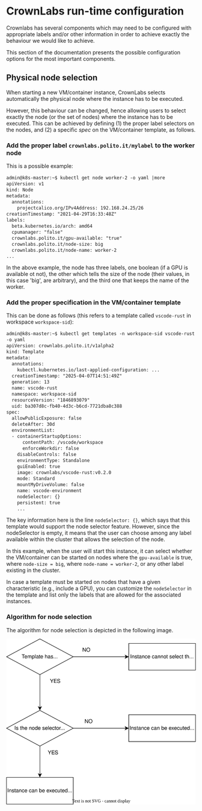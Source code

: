 # CrownLabs run-time configuration

Crownlabs has several components which may need to be configured with appropriate labels and/or other information in order to achieve exactly the behaviour we would like to achieve.

This section of the documentation presents the possible configuration options for the most important components.

## Physical node selection

When starting a new VM/container instance, CrownLabs selects automatically the physical node where the instance has to be executed.

However, this behaviour can be changed, hence allowing users to select exactly the node (or the set of nodes) where the instance has to be executed.
This can be achieved by defining (1) the proper label selectors on the nodes, and (2) a specific _spec_ on the VM/container template, as follows.

### Add the proper label `crownlabs.polito.it/mylabel` to the worker node

This is a possible example:

    admin@k8s-master:~$ kubectl get node worker-2 -o yaml |more
    apiVersion: v1
    kind: Node
    metadata:
      annotations:
        projectcalico.org/IPv4Address: 192.168.24.25/26
    creationTimestamp: "2021-04-29T16:33:48Z"
    labels:
      beta.kubernetes.io/arch: amd64
      cpumanager: "false"
      crownlabs.polito.it/gpu-available: "true"
      crownlabs.polito.it/node-size: big
      crownlabs.polito.it/node-name: worker-2
    ...

In the above example, the node has three labels, one boolean (if a GPU is available ot not), the other which tells the size of the node (their values, in this case 'big', are arbitrary), and the third one that keeps the name of the worker.


### Add the proper specification in the VM/container template

This can be done as follows (this refers to a template called `vscode-rust` in workspace `workspace-sid`):

    admin@k8s-master:~$ kubectl get templates -n workspace-sid vscode-rust -o yaml
    apiVersion: crownlabs.polito.it/v1alpha2
    kind: Template
    metadata:
      annotations:
        kubectl.kubernetes.io/last-applied-configuration: ...
      creationTimestamp: "2025-04-07T14:51:49Z"
      generation: 13
      name: vscode-rust
      namespace: workspace-sid
      resourceVersion: "1846893079"
      uid: ba307d8c-fb40-4d3c-b6cd-7721dba8c388
    spec:
      allowPublicExposure: false
      deleteAfter: 30d
      environmentList:
      - containerStartupOptions:
          contentPath: /vscode/workspace
          enforceWorkdir: false
        disableControls: false
        environmentType: Standalone
        guiEnabled: true
        image: crownlabs/vscode-rust:v0.2.0
        mode: Standard
        mountMyDriveVolume: false
        name: vscode-environment
        nodeSelector: {}
        persistent: true
        ...

The key information here is the line `nodeSelector: {}`, which says that this template would support the node selector feature.
However, since the nodeSelector is empty, it means that the user can choose among any label available within the cluster that allows the selection of the node.

In this example, when the user will start this instance, it can select whether the VM/container can be started on nodes where the `gpu-available` is true, where `node-size = big`, where `node-name = worker-2`, or any other label existing in the cluster.

In case a template must be started on nodes that have a given characteristic (e.g., include a GPU), you can customize the `nodeSelector` in the template and list only the labels that are allowed for the associated instances.


### Algorithm for node selection

The algorithm for node selection is depicted in the following image.

![Node selection algorithm](./node-selector.svg)
